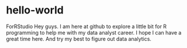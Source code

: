 # hello-world
ForRStudio
Hey guys.
I am here at github to explore a little bit for R programming to help me with my data analyst career. I hope I can have a great time here. And try my best to figure out data analytics.
